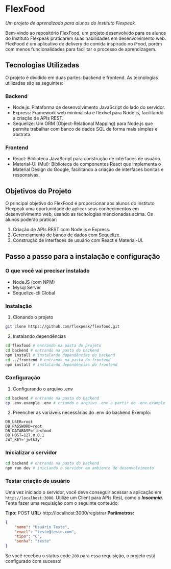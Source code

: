 # FlexFood
*Um projeto de aprendizado para alunos do Instituto Flexpeak.*

Bem-vindo ao repositório FlexFood, um projeto desenvolvido para os alunos do Instituto Flexpeak praticarem suas habilidades em desenvolvimento web. FlexFood é um aplicativo de delivery de comida inspirado no iFood, porém com menos funcionalidades para facilitar o processo de aprendizagem.

## Tecnologias Utilizadas

O projeto é dividido em duas partes: backend e frontend. As tecnologias utilizadas são as seguintes:

### Backend

-   Node.js: Plataforma de desenvolvimento JavaScript do lado do servidor.
-   Express: Framework web minimalista e flexível para Node.js, facilitando a criação de APIs REST.
-   Sequelize: Um ORM (Object-Relational Mapping) para Node.js que permite trabalhar com banco de dados SQL de forma mais simples e abstrata.

### Frontend

-   React: Biblioteca JavaScript para construção de interfaces de usuário.
-   Material-UI (Mui): Biblioteca de componentes React que implementa o Material Design do Google, facilitando a criação de interfaces bonitas e responsivas.

## Objetivos do Projeto

O principal objetivo do FlexFood é proporcionar aos alunos do Instituto Flexpeak uma oportunidade de aplicar seus conhecimentos em desenvolvimento web, usando as tecnologias mencionadas acima. Os alunos poderão praticar:

1.  Criação de APIs REST com Node.js e Express.
2.  Gerenciamento de banco de dados com Sequelize.
3.  Construção de interfaces de usuário com React e Material-UI.

## Passo a passo para a instalação e configuração

### O que você vai precisar instalado
* NodeJS (com NPM)
* Mysql Server
* Sequelize-cli Global

### Instalação
1. Clonando o projeto
````sh
git clone https://github.com/flexpeak/flexfood.git
````

2. Instalando dependências
````sh
cd flexfood # entrando na pasta do projeto
cd backend # entrando na pasta do backend
npm install # instalando dependências do backend
cd ../frontend # entrando na pasta do frontend
npm install # instalando dependências do frontend
````

### Configuração
1. Configurando o arquivo .env
````sh
cd backend # entrando na pasta do backend
cp .env.example .env # criando o arquivo .env a partir do .env.example
````

2. Preencher as variáveis necessárias do .env do backend
Exemplo:
````
DB_USER=root
DB_PASSWORD=root
DB_DATABASE=flexfood
DB_HOST=127.0.0.1
JWT_KEY='jwtk3y'
````

### Inicializar o servidor
````sh
cd backend # entrando na pasta do backend
npm run dev # iniciando o servidor em ambiente de desenvolvimento
````

### Testar criação de usuário
Uma vez iniciado o servidor, você deve conseguir acessar a aplicação em ``http://localhost:3000``. 
Utilize um Client para APIs Rest, como o ***Insomnia***. Tente fazer uma requisição com o seguinte conteúdo:

**Tipo:** POST
**URL:** http://localhost:3000/registrar
**Parâmetros:** 
````json
{
	"nome": "Usuário Teste",
	"email": "teste@teste.com",
	"tipo": "C",
	"senha": "teste"
}
````

Se você recebeu o status code ``200`` para essa requisição, o projeto está configurado com sucesso!